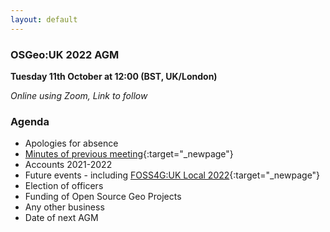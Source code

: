 ```yaml
---
layout: default
---
```


### OSGeo:UK 2022 AGM

**Tuesday 11th October at 12:00 (BST, UK/London)** 

*Online using Zoom, Link to follow*

### Agenda

* Apologies for absence
* [Minutes of previous meeting](./agm2021minutes.html){:target="_newpage"}
* Accounts 2021-2022
* Future events - including [FOSS4G:UK Local 2022](https://uk.osgeo.org/foss4guk2022local/){:target="_newpage"}
* Election of officers
* Funding of Open Source Geo Projects
* Any other business
* Date of next AGM

